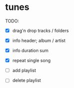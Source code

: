 # tunes

TODO:
- [x] drag'n drop tracks / folders
- [x] info header; album / artist
- [x] info duration sum
- [x] repeat single song
- [ ] add playlist
- [ ] delete playlist

